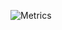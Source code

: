 ![Metrics](https://metrics.lecoq.io/okshihafiz?template=classic&isocalendar=1&languages=1&stargazers=1&calendar=1&achievements=1&gists=1&base=header%2C%20activity%2C%20community%2C%20repositories%2C%20metadata&base.indepth=false&base.hireable=false&isocalendar=false&isocalendar.duration=half-year&languages=false&languages.limit=8&languages.threshold=0%25&languages.other=false&languages.colors=github&languages.sections=most-used&languages.indepth=false&languages.analysis.timeout=15&languages.categories=markup%2C%20programming&languages.recent.categories=markup%2C%20programming&languages.recent.load=300&languages.recent.days=14&stargazers=false&stargazers.charts=true&stargazers.charts.type=classic&stargazers.worldmap=false&stargazers.worldmap.sample=0&calendar=false&calendar.limit=1&achievements=false&achievements.threshold=C&achievements.secrets=true&achievements.display=detailed&achievements.limit=0&gists=false&config.timezone=Asia%2FDhaka&config.display=columns)
